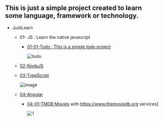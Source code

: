 ## This is just a simple project created to learn some language, framework or technology.
- JustLearn
  - 01- JS          : Learn the native javascript
    - [01-01-Todo    : This is a simple todo project](https://github.com/g-u-r-k-a-n/JustLearn/tree/master/01-JS/01-01-Todo)    
    
      ![todo](https://user-images.githubusercontent.com/55924924/188872313-a9d0f5a4-8f6f-4182-bd18-7ebc93f14e04.gif)
  - [02-NodeJS](https://github.com/g-u-r-k-a-n/JustLearn/tree/master/02-NodeJS)
  - [03-TypeScript](https://github.com/g-u-r-k-a-n/JustLearn/tree/master/03-TypeScript)  
      
      ![image](https://user-images.githubusercontent.com/55924924/190378823-5b2efcd4-3301-456e-a941-9529f9b15fce.png)
      
  - [04-Angular](https://github.com/g-u-r-k-a-n/JustLearn/tree/master/04-Angular) 
    - [04-01-TMDB Movies](https://github.com/g-u-r-k-a-n/JustLearn/tree/master/04-Angular/04-01-MoviesApp) with https://www.themoviedb.org services]        
      
      ![1](https://user-images.githubusercontent.com/55924924/194769341-5a790f54-bf2b-4669-83bf-57376a2e2a10.gif)
